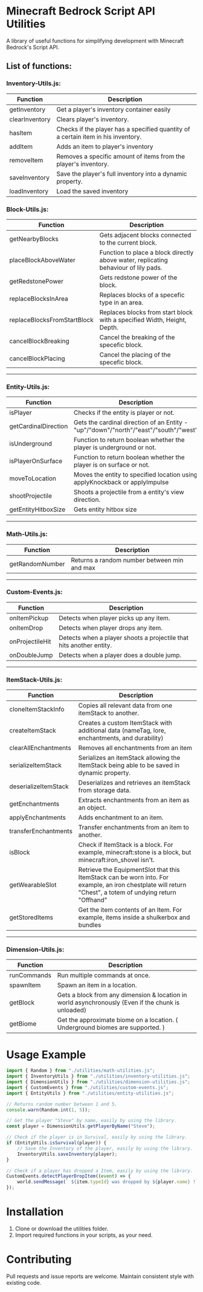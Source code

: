 # Minecraft Bedrock Script API Utilities

A library of useful functions for simplifying development with Minecraft Bedrock's Script API.

## List of functions:

### Inventory-Utils.js:

| Function       | Description                                                                       |
| -------------- | --------------------------------------------------------------------------------- |
| getInventory   | Get a player's inventory container easily                                         |
| clearInventory | Clears player's inventory.                                                        |
| hasItem        | Checks if the player has a specified quantity of a certain item in his inventory. |
| addItem        | Adds an item to player's inventory                                                |
| removeItem     | Removes a specific amount of items from the player's inventory.                   |
| saveInventory  | Save the player's full inventory into a dynamic property.                         |
| loadInventory  | Load the saved inventory                                                          |

### Block-Utils.js:

| Function                    | Description                                                                         |
| --------------------------- | ----------------------------------------------------------------------------------- |
| getNearbyBlocks             | Gets adjacent blocks connected to the current block.                                |
| placeBlockAboveWater        | Function to place a block directly above water, replicating behaviour of lily pads. |
| getRedstonePower            | Gets redstone power of the block.                                                   |
| replaceBlocksInArea         | Replaces blocks of a specefic type in an area.                                      |
| replaceBlocksFromStartBlock | Replaces blocks from start block with a specified Width, Height, Depth.             |
| cancelBlockBreaking         | Cancel the breaking of the specefic block.                                          |
| cancelBlockPlacing          | Cancel the placing of the specefic block.                                           |

---

### Entity-Utils.js:

| Function             | Description                                                                          |
| -------------------- | ------------------------------------------------------------------------------------ |
| isPlayer             | Checks if the entity is player or not.                                               |
| getCardinalDirection | Gets the cardinal direction of an Entity - "up"/"down"/"north"/"east"/"south"/"west" |
| isUnderground        | Function to return boolean whether the player is underground or not.                 |
| isPlayerOnSurface    | Function to return boolean whether the player is on surface or not.                  |
| moveToLocation       | Moves the entity to specified location using applyKnockback or applyImpulse          |
| shootProjectile      | Shoots a projectile from a entity's view direction.                                  |
| getEntityHitboxSize  | Gets entity hitbox size                                                              |

---

### Math-Utils.js:

| Function        | Description                                 |
| --------------- | ------------------------------------------- |
| getRandomNumber | Returns a random number between min and max |

---

### Custom-Events.js:

| Function        | Description                                                         |
| --------------- | ------------------------------------------------------------------- |
| onItemPickup    | Detects when player picks up any item.                              |
| onItemDrop      | Detects when player drops any item.                                 |
| onProjectileHit | Detects when a player shoots a projectile that hits another entity. |
| onDoubleJump    | Detects when a player does a double jump.                           |

---

### ItemStack-Utils.js:

| Function             | Description                                                                                                                                               |
| -------------------- | --------------------------------------------------------------------------------------------------------------------------------------------------------- |
| cloneItemStackInfo   | Copies all relevant data from one itemStack to another.                                                                                                   |
| createItemStack      | Creates a custom ItemStack with additional data (nameTag, lore, enchantments, and durability)                                                             |
| clearAllEnchantments | Removes all enchantments from an item                                                                                                                     |
| serializeItemStack   | Serializes an itemStack allowing the ItemStack being able to be saved in dynamic property.                                                                |
| deserializeItemStack | Deserializes and retrieves an itemStack from storage data.                                                                                                |
| getEnchantments      | Extracts enchantments from an item as an object.                                                                                                          |
| applyEnchantments    | Adds enchantment to an item.                                                                                                                              |
| transferEnchantments | Transfer enchantments from an item to another.                                                                                                            |
| isBlock              | Check if ItemStack is a block. For example, minecraft:stone is a block, but minecraft:iron_shovel isn't.                                                  |
| getWearableSlot      | Retrieve the EquipmentSlot that this ItemStack can be worn into. For example, an iron chestplate will return "Chest", a totem of undying return "Offhand" |
| getStoredItems       | Get the item contents of an Item. For example, items inside a shulkerbox and bundles                                                                      |

---

### Dimension-Utils.js:

| Function    | Description                                                                                        |
| ----------- | -------------------------------------------------------------------------------------------------- |
| runCommands | Run multiple commands at once.                                                                     |
| spawnItem   | Spawn an item in a location.                                                                       |
| getBlock    | Gets a block from any dimension & location in world asynchronously (Even if the chunk is unloaded) |
| getBiome    | Get the approximate biome on a location. ( Underground biomes are supported. )                     |

# Usage Example

```js
import { Random } from "./utilities/math-utilities.js";
import { InventoryUtils } from "./utilities/inventory-utilities.js";
import { DimensionUtils } from "./utilities/dimension-utilities.js";
import { CustomEvents } from "./utilities/custom-events.js";
import { EntityUtils } from "./utilities/entity-utilities.js";

// Returns random number between 1 and 5.
console.warn(Random.int(1, 5));

// Get the player "Steve" by name, easily by using the library.
const player = DimensionUtils.getPlayerByName("Steve");

// Check if the player is in Survival, easily by using the library.
if (EntityUtils.isSurvival(player)) {
	// Save the Inventory of the player, easily by using the library.
	InventoryUtils.saveInventory(player);
}

// Check if a player has dropped a Item, easily by using the library.
CustomEvents.detectPlayerDropItem((event) => {
	world.sendMessage(` ${item.typeId} was dropped by ${player.name} !`);
});
```

# Installation

1. Clone or download the utilities folder.
2. Import required functions in your scripts, as your need.

# Contributing

Pull requests and issue reports are welcome. Maintain consistent style with existing code.

